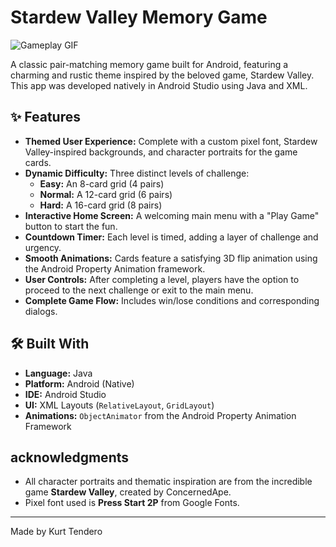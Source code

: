 # Stardew Valley Memory Game

![Gameplay GIF](link_to_your_gameplay_gif.gif)

A classic pair-matching memory game built for Android, featuring a charming and rustic theme inspired by the beloved game, Stardew Valley. This app was developed natively in Android Studio using Java and XML.

## ✨ Features

* **Themed User Experience:** Complete with a custom pixel font, Stardew Valley-inspired backgrounds, and character portraits for the game cards.
* **Dynamic Difficulty:** Three distinct levels of challenge:
    * **Easy:** An 8-card grid (4 pairs)
    * **Normal:** A 12-card grid (6 pairs)
    * **Hard:** A 16-card grid (8 pairs)
* **Interactive Home Screen:** A welcoming main menu with a "Play Game" button to start the fun.
* **Countdown Timer:** Each level is timed, adding a layer of challenge and urgency.
* **Smooth Animations:** Cards feature a satisfying 3D flip animation using the Android Property Animation framework.
* **User Controls:** After completing a level, players have the option to proceed to the next challenge or exit to the main menu.
* **Complete Game Flow:** Includes win/lose conditions and corresponding dialogs.

## 🛠️ Built With

* **Language:** Java
* **Platform:** Android (Native)
* **IDE:** Android Studio
* **UI:** XML Layouts (`RelativeLayout`, `GridLayout`)
* **Animations:** `ObjectAnimator` from the Android Property Animation Framework

##  acknowledgments

* All character portraits and thematic inspiration are from the incredible game **Stardew Valley**, created by ConcernedApe.
* Pixel font used is **Press Start 2P** from Google Fonts.

---
Made by Kurt Tendero
